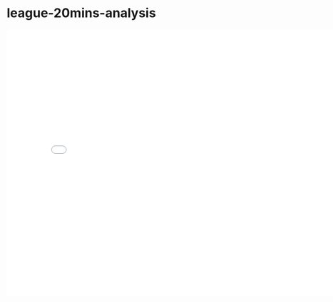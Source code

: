 # league-20mins-analysis

<iframe
 src="assets/counterpick_wr.html"
 width="800"
 height="600"
 frameborder="0"
 ></iframe>